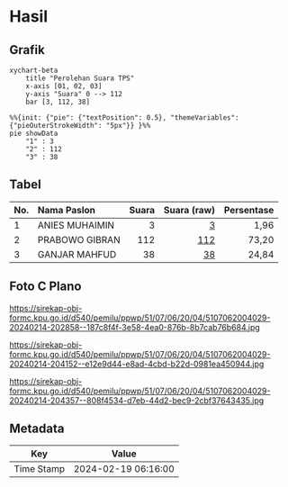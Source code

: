 # Hasil

## Grafik

```mermaid
xychart-beta
    title "Perolehan Suara TPS"
    x-axis [01, 02, 03]
    y-axis "Suara" 0 --> 112
    bar [3, 112, 38]
```

```mermaid
%%{init: {"pie": {"textPosition": 0.5}, "themeVariables": {"pieOuterStrokeWidth": "5px"}} }%%
pie showData
    "1" : 3
    "2" : 112
    "3" : 38
```

## Tabel

| No. | Nama Paslon    | Suara | Suara (raw) | Persentase |
|:--- |:-------------- | -----:| -----------:| ----------:|
| 1   | ANIES MUHAIMIN | 3     | [3][p-1]    | 1,96       |
| 2   | PRABOWO GIBRAN | 112   | [112][p-2]  | 73,20      |
| 3   | GANJAR MAHFUD  | 38    | [38][p-3]   | 24,84      |


[p-1]: https://github.com/gigit-pemilu/pemilu-2024-51-bali/blob/main/pilpres/hitung-suara/sub/51-bali/sub/07-karangasem/sub/06-bebandem/sub/2004-sibetan/sub/029-tps/sub/paslon-1.txt
[p-2]: https://github.com/gigit-pemilu/pemilu-2024-51-bali/blob/main/pilpres/hitung-suara/sub/51-bali/sub/07-karangasem/sub/06-bebandem/sub/2004-sibetan/sub/029-tps/sub/paslon-2.txt
[p-3]: https://github.com/gigit-pemilu/pemilu-2024-51-bali/blob/main/pilpres/hitung-suara/sub/51-bali/sub/07-karangasem/sub/06-bebandem/sub/2004-sibetan/sub/029-tps/sub/paslon-3.txt

## Foto C Plano

https://sirekap-obj-formc.kpu.go.id/d540/pemilu/ppwp/51/07/06/20/04/5107062004029-20240214-202858--187c8f4f-3e58-4ea0-876b-8b7cab76b684.jpg

https://sirekap-obj-formc.kpu.go.id/d540/pemilu/ppwp/51/07/06/20/04/5107062004029-20240214-204152--e12e9d44-e8ad-4cbd-b22d-0981ea450944.jpg

https://sirekap-obj-formc.kpu.go.id/d540/pemilu/ppwp/51/07/06/20/04/5107062004029-20240214-204357--808f4534-d7eb-44d2-bec9-2cbf37643435.jpg


## Metadata

| Key        | Value               |
| ---------- | ------------------- |
| Time Stamp | 2024-02-19 06:16:00 |



